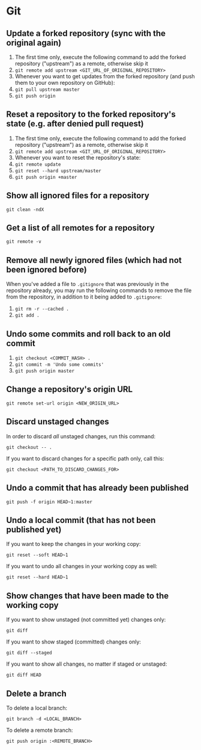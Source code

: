 # Git

## Update a forked repository (sync with the original again)

 1. The first time only, execute the following command to add the forked repository ("upstream") as a remote, otherwise skip it
 2. `git remote add upstream <GIT_URL_OF_ORIGINAL_REPOSITORY>`
 3. Whenever you want to get updates from the forked repository (and push them to your own repository on GitHub):
 4. `git pull upstream master`
 5. `git push origin`

## Reset a repository to the forked repository's state (e.g. after denied pull request)

 1. The first time only, execute the following command to add the forked repository ("upstream") as a remote, otherwise skip it
 2. `git remote add upstream <GIT_URL_OF_ORIGINAL_REPOSITORY>`
 3. Whenever you want to reset the repository's state:
 4. `git remote update`
 5. `git reset --hard upstream/master`
 6. `git push origin +master`

## Show all ignored files for a repository

`git clean -ndX`

## Get a list of all remotes for a repository

`git remote -v`

## Remove all newly ignored files (which had not been ignored before)

When you've added a file to `.gitignore` that was previously in the repository already, you may run the following commands to remove the file from the repository, in addition to it being added to `.gitignore`:

 1. `git rm -r --cached .`
 2. `git add .`

## Undo some commits and roll back to an old commit

 1. `git checkout <COMMIT_HASH> .`
 2. `git commit -m 'Undo some commits'`
 3. `git push origin master`

## Change a repository's origin URL

`git remote set-url origin <NEW_ORIGIN_URL>`

## Discard unstaged changes

In order to discard *all* unstaged changes, run this command:

`git checkout -- .`

If you want to discard changes for a specific path only, call this:

`git checkout <PATH_TO_DISCARD_CHANGES_FOR>`

## Undo a commit that has already been published

`git push -f origin HEAD~1:master`

## Undo a local commit (that has not been published yet)

If you want to keep the changes in your working copy:

`git reset --soft HEAD~1`

If you want to undo all changes in your working copy as well:

`git reset --hard HEAD~1`

## Show changes that have been made to the working copy

If you want to show unstaged (not committed yet) changes only:

`git diff`

If you want to show staged (committed) changes only:

`git diff --staged`

If you want to show all changes, no matter if staged or unstaged:

`git diff HEAD`

## Delete a branch

To delete a local branch:

`git branch -d <LOCAL_BRANCH>`

To delete a remote branch:

`git push origin :<REMOTE_BRANCH>`
